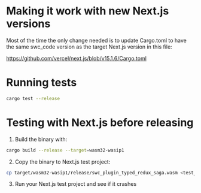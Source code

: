 # Making it work with new Next.js versions

Most of the time the only change needed is to update Cargo.toml to have the same swc_code version
as the target Next.js version in this file:

https://github.com/vercel/next.js/blob/v15.1.6/Cargo.toml

# Running tests

```bash
cargo test --release
```

# Testing with Next.js before releasing

1. Build the binary with:

```bash
cargo build --release --target=wasm32-wasip1
```

2. Copy the binary to Next.js test project:

```bash
cp target/wasm32-wasip1/release/swc_plugin_typed_redux_saga.wasm <test_project>/node_modules/swc-plugin-typed-redux-saga/target/wasm32-wasip1/release/swc_plugin_typed_redux_saga.wasm
```

3. Run your Next.js test project and see if it crashes